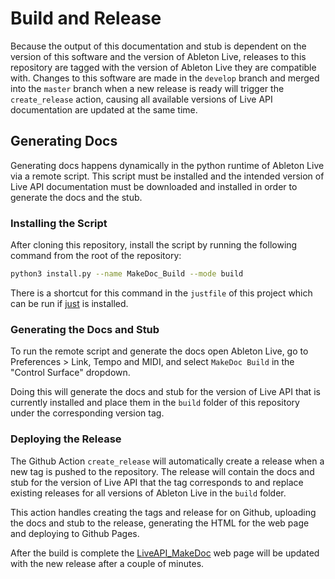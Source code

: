 # Build and Release

Because the output of this documentation and stub is dependent on the version of this software and the version of Ableton Live, releases to this repository are tagged with the version of Ableton Live they are compatible with. Changes to this software are made in the `develop` branch and merged into the `master` branch when a new release is ready will trigger the `create_release` action, causing all available versions of Live API documentation are updated at the same time.

## Generating Docs

Generating docs happens dynamically in the python runtime of Ableton Live via a remote script. This script must be installed and the intended version of Live API documentation must be downloaded and installed in order to generate the docs and the stub.

### Installing the Script

After cloning this repository, install the script by running the following command from the root of the repository:

```bash
python3 install.py --name MakeDoc_Build --mode build
```

There is a shortcut for this command in the `justfile` of this project which can be run if [just](https://github.com/casey/just) is installed.

### Generating the Docs and Stub

To run the remote script and generate the docs open Ableton Live, go to Preferences > Link, Tempo and MIDI, and select `MakeDoc Build` in the "Control Surface" dropdown.

Doing this will generate the docs and stub for the version of Live API that is currently installed and place them in the `build` folder of this repository under the corresponding version tag.

### Deploying the Release

The Github Action `create_release` will automatically create a release when a new tag is pushed to the repository. The release will contain the docs and stub for the version of Live API that the tag corresponds to and replace existing releases for all versions of Ableton Live in the `build` folder.

This action handles creating the tags and release for on Github, uploading the docs and stub to the release, generating the HTML for the web page and deploying to Github Pages.

After the build is complete the [LiveAPI_MakeDoc](https://isfopo.github.io/LiveAPI_MakeDoc/) web page will be updated with the new release after a couple of minutes.
